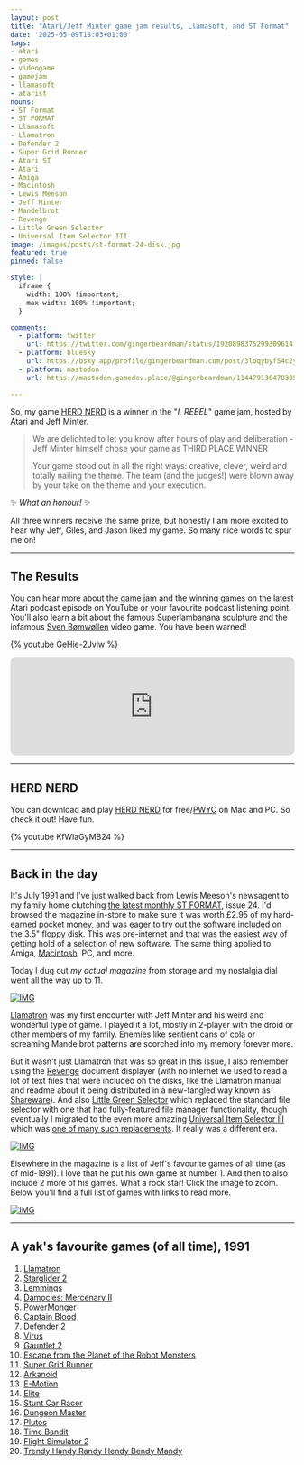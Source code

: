 ```yaml
---
layout: post
title: "Atari/Jeff Minter game jam results, Llamasoft, and ST Format"
date: '2025-05-09T18:03+01:00'
tags:
- atari
- games
- videogame
- gamejam
- llamasoft
- atarist
nouns:
- ST Format
- ST FORMAT
- Llamasoft
- Llamatron
- Defender 2
- Super Grid Runner
- Atari ST
- Atari
- Amiga
- Macintosh
- Lewis Meeson
- Jeff Minter
- Mandelbrot
- Revenge
- Little Green Selector
- Universal Item Selector III
image: /images/posts/st-format-24-disk.jpg
featured: true
pinned: false

style: |
  iframe {
    width: 100% !important;
    max-width: 100% !important;
  }

comments:
  - platform: twitter
    url: https://twitter.com/gingerbeardman/status/1920898375299309614
  - platform: bluesky
    url: https://bsky.app/profile/gingerbeardman.com/post/3loqybyf54c2y
  - platform: mastodon
    url: https://mastodon.gamedev.place/@gingerbeardman/114479130478305244

---
```


So, my game [HERD NERD](https://gingerbeardman.itch.io/herd-nerd) is a winner in the "*I, REBEL*" game jam, hosted by Atari and Jeff Minter.

> We are delighted to let you know after hours of play and deliberation - Jeff Minter himself chose your game as THIRD PLACE WINNER
> 
> Your game stood out in all the right ways: creative, clever, weird and totally nailing the theme. The team (and the judges!) were blown away by your take on the theme and your execution. 

✨ *What an honour!* ✨

All three winners receive the same prize, but honestly I am more excited to hear why Jeff, Giles, and Jason liked my game. So many nice words to spur me on!

----

## The Results

You can hear more about the game jam and the winning games on the latest Atari podcast episode on YouTube or your favourite podcast listening point. You'll also learn a bit about the famous [Superlambanana](https://en.wikipedia.org/wiki/Superlambanana) sculpture and the infamous [Sven Bømwøllen](https://en.wikipedia.org/wiki/Sven_B%C3%B8mw%C3%B8llen) video game. You have been warned!

{% youtube GeHie-2Jvlw %}

<iframe allow="autoplay *; encrypted-media *; fullscreen *; clipboard-write" frameborder="0" height="175" style="width:100%;max-width:660px;overflow:hidden;border-radius:10px;" sandbox="allow-forms allow-popups allow-same-origin allow-scripts allow-storage-access-by-user-activation allow-top-navigation-by-user-activation" src="https://embed.podcasts.apple.com/gb/podcast/episode-54-our-favorite-i-rebel-game-jam-games-w-llamasoft/id1585430874?i=1000706983440"></iframe>

----

## HERD NERD

You can download and play [HERD NERD](https://gingerbeardman.itch.io/herd-nerd) for free/[PWYC](https://en.wikipedia.org/wiki/PWYC) on Mac and PC. So check it out! Have fun.

{% youtube KfWiaGyMB24 %}

----

## Back in the day

It's July 1991 and I've just walked back from Lewis Meeson's newsagent to my family home clutching [the latest monthly ST FORMAT](https://archive.org/details/atari-st-format-issue-024/page/1/mode/2up), issue 24. I'd browsed the magazine in-store to make sure it was worth £2.95 of my hard-earned pocket money, and was eager to try out the software included on the 3.5" floppy disk. This was pre-internet and that was the easiest way of getting hold of a selection of new software. The same thing applied to Amiga, [Macintosh](/2025/03/28/macintosh-magazine-media-1-million-files/), PC, and more.

Today I dug out *my actual magazine* from storage and my nostalgia dial went all the way [up to 11](https://en.wikipedia.org/wiki/Up_to_eleven).

[![IMG](/images/posts/st-format-24-cover.jpg)](https://archive.org/details/atari-st-format-issue-024/page/1/mode/2up)

[Llamatron](https://en.wikipedia.org/wiki/Llamatron) was my first encounter with Jeff Minter and his weird and wonderful type of game. I played it a lot, mostly in 2-player with the droid or other members of my family. Enemies like sentient cans of cola or screaming Mandelbrot patterns are scorched into my memory forever more.

But it wasn't just Llamatron that was so great in this issue, I also remember using the [Revenge](https://www.atariuptodate.de/en/11414/revenge-document-display-system) document displayer (with no internet we used to read a lot of text files that were included on the disks, like the Llamatron manual and readme about it being distributed in a new-fangled way known as [Shareware](https://en.wikipedia.org/wiki/Shareware)). And also [Little Green Selector](https://www.atariuptodate.de/en/1562/little-green-selector) which replaced the standard file selector with one that had fully-featured file manager functionality, though eventually I migrated to the even more amazing [Universal Item Selector III](https://www.atariuptodate.de/en/1564/universal-item-selector) which was [one of many such replacements](http://aicq.gokmase.com/file_sel/index.htm). It really was a different era.

[![IMG](/images/posts/st-format-24-disk-spread.jpg)](https://archive.org/details/atari-st-format-issue-024/page/38/mode/2up)

Elsewhere in the magazine is a list of Jeff's favourite games of all time (as of mid-1991). I love that he put his own game at number 1. And then to also include 2 more of his games. What a rock star! Click the image to zoom. Below you'll find a full list of games with links to read more.

[![IMG](/images/posts/st-format-24-yak-faves.jpg)](https://archive.org/details/atari-st-format-issue-024/page/74/mode/2up)

----

## A yak's favourite games (of all time), 1991

1. [Llamatron](https://www.mobygames.com/game/3604/llamatron-2112/)
2. [Starglider 2](https://www.mobygames.com/game/1237/starglider-ii/)
3. [Lemmings](https://www.mobygames.com/game/683/lemmings/)
4. [Damocles: Mercenary II](https://www.mobygames.com/game/10977/damocles-mercenary-ii/)
5. [PowerMonger](https://www.mobygames.com/game/1993/powermonger/)
6. [Captain Blood](https://www.mobygames.com/game/134/captain-blood/)
7. [Defender 2](https://www.mobygames.com/game/147905/defender-ii/)
8. [Virus](https://www.mobygames.com/game/19494/virus/)
9. [Gauntlet 2](https://www.mobygames.com/game/3481/gauntlet-ii/)
10. [Escape from the Planet of the Robot Monsters](https://www.mobygames.com/game/5628/escape-from-the-planet-of-the-robot-monsters/)
11. [Super Grid Runner](https://www.mobygames.com/game/181422/super-grid-runner/)
12. [Arkanoid](https://www.mobygames.com/game/1087/arkanoid/)
13. [E-Motion](https://www.mobygames.com/game/1426/the-game-of-harmony/)
14. [Elite](https://www.mobygames.com/game/1324/elite/)
15. [Stunt Car Racer](https://www.mobygames.com/game/782/stunt-track-racer/)
16. [Dungeon Master](https://www.mobygames.com/game/834/dungeon-master/)
17. [Plutos](https://www.mobygames.com/game/14951/plutos/)
18. [Time Bandit](https://www.mobygames.com/game/2468/time-bandit/)
19. [Flight Simulator 2](https://www.mobygames.com/game/14094/flight-simulator-ii/)
20. [Trendy Handy Randy Hendy Bendy Mandy](https://www.modula.org.uk/atari-st-disks-index/?atari_disk_search=mandy)

